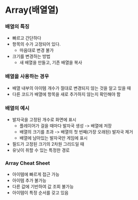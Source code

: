 # Array(배열열)
### 배열의 특징
- 빠르고 간단하다
- 항목의 수가 고정되어 있다.
    - 마음대로 변경 불가
- 크기를 변경하는 방법
    - 새 배열을 만들고, 기존 배열을 복사
### 배열을 사용하는 경우
- 배열 내부의 아이템 개수가 절대로 변경되지 않는 것을 알고 있을 때
- 다른 코드가 배열에 항목을 새로 추가하지 않는지 확인해야 함
### 배열의 예시
- 발자국을 고정된 개수로 화면에 표시
    - 플레이어가 걸을 때마다 발자국 생성 -> 배열에 저장
    - 배열의 크기를 초과 -> 배열의 첫 번째(가장 오래된) 발자국 제거
    - 배열에 남아있는 발자국만 게임에 표시
- 필드가 고정된 크기의 2차원 그리드일 때
- 유닛이 취할 수 있는 특정한 경로
### Array Cheat Sheet
- 아이템에 빠르게 접근 가능
- 아이템 추가 불가능
- 다른 값에 기반하여 값 조회 불가능
- 아이템이 특정 순서를 갖고 있음
